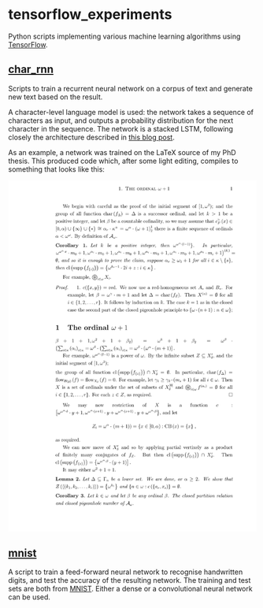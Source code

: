 # tensorflow_experiments

Python scripts implementing various machine learning algorithms using [TensorFlow](https://www.tensorflow.org/).

## [char_rnn](char_rnn)

Scripts to train a recurrent neural network on a corpus of text and generate new text based on the result.

A character-level language model is used: the network takes a sequence of characters as input, and outputs a probability distribution for the next character in the sequence. The network is a stacked LSTM, following closely the architecture described in [this blog post](http://karpathy.github.io/2015/05/21/rnn-effectiveness/).

As an example, a network was trained on the LaTeX source of my PhD thesis. This produced code which, after some light editing, compiles to something that looks like this:

<img src="char_rnn/thesis.png" width="666">

## [mnist](mnist)

A script to train a feed-forward neural network to recognise handwritten digits, and test the accuracy of the resulting network. The training and test sets are both from [MNIST](http://yann.lecun.com/exdb/mnist/). Either a dense or a convolutional neural network can be used.